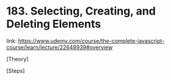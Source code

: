 # 183. Selecting, Creating, and Deleting Elements

link: https://www.udemy.com/course/the-complete-javascript-course/learn/lecture/22648939#overview

[Theory]




[Steps]
